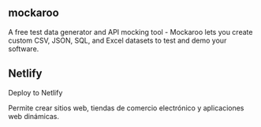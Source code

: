## mockaroo

A free test data generator and API mocking tool - Mockaroo lets you create custom CSV, JSON, SQL, and Excel datasets to test and demo your software.


## Netlify

Deploy to Netlify

Permite crear sitios web, tiendas de comercio electrónico y aplicaciones web dinámicas. 
